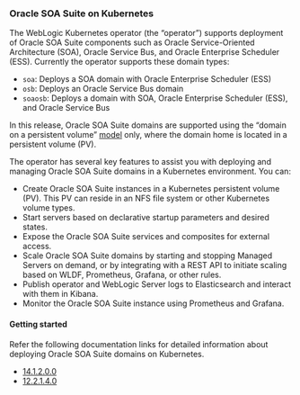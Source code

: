 ### Oracle SOA Suite on Kubernetes

The WebLogic Kubernetes operator (the “operator”) supports deployment of Oracle SOA Suite components such as Oracle Service-Oriented Architecture (SOA), Oracle Service Bus, and Oracle Enterprise Scheduler (ESS). Currently the operator supports these domain types:

* `soa`: Deploys a SOA domain with Oracle Enterprise Scheduler (ESS)
* `osb`: Deploys an Oracle Service Bus domain
* `soaosb`: Deploys a domain with SOA, Oracle Enterprise Scheduler (ESS), and Oracle Service Bus

In this release, Oracle SOA Suite domains are supported using the “domain on a persistent volume”
[model](https://oracle.github.io/weblogic-kubernetes-operator/userguide/managing-domains/choosing-a-model/) only, where the domain home is located in a persistent volume (PV).

The operator has several key features to assist you with deploying and managing Oracle SOA Suite domains in a Kubernetes environment. You can:

* Create Oracle SOA Suite instances in a Kubernetes persistent volume (PV). This PV can reside in an NFS file system or other Kubernetes volume types.
* Start servers based on declarative startup parameters and desired states.
* Expose the Oracle SOA Suite services and composites for external access.
* Scale Oracle SOA Suite domains by starting and stopping Managed Servers on demand, or by integrating with a REST API to initiate scaling based on WLDF, Prometheus, Grafana, or other rules.
* Publish operator and WebLogic Server logs to Elasticsearch and interact with them in Kibana.
* Monitor the Oracle SOA Suite instance using Prometheus and Grafana.

#### Getting started

Refer the following documentation links for detailed information about deploying Oracle SOA Suite domains on Kubernetes.  

- [14.1.2.0.0](https://docs.oracle.com/en/middleware/soa-suite/soa/14.1.2/soakn/index.html)
- [12.2.1.4.0](https://oracle.github.io/fmw-kubernetes/soa-domains/)  

